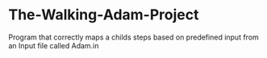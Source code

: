 # The-Walking-Adam-Project
Program that correctly maps a childs steps based on predefined input from an Input file called Adam.in
